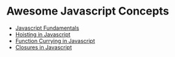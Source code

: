 # Awesome Javascript Concepts

- [Javascript Fundamentals](fundamentals.md)
- [Hoisting in Javascript](hoisting.md)
- [Function Currying in Javascript](currying.md)
- [Closures in Javascript](closures.md)